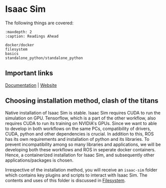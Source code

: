 # Isaac Sim

The following things are covered:

```{toctree}
:maxdepth: 2
:caption: Readings Ahead

docker/docker
filesystem
basics
standalone_python/standalone_python

```
## Important links

[Documentation](https://docs.isaacsim.omniverse.nvidia.com/4.5.0/index.html) | [Website](https://developer.nvidia.com/isaac/sim)

## Choosing installation method, clash of the titans
Native installation of Isaac Sim is stable. Isaac Sim requires CUDA to run the simulation on GPU. Tensorflow, which is a part of the other workflow, also requires CUDA to run its training on NVIDIA's GPUs. Since we want to able to develop in both workflows on the same PCs, compatibility of drivers, CUDA, python and other dependencies is crucial. In addition to this, ROS has its own requirements and installation of python and its libraries. To prevent incompatibility among so many libraries and applications, we will be developing both these workflows and ROS in seperate docker containers. Hence, a containerized installation for Isaac Sim, and subsequently other applications/packages is chosen.

Irrespective of the installation method, you will receive an `isaac-sim` folder which contains key plugins and scripts to interact with Isaac Sim. The contents and uses of this folder is discussed in [Filesystem](./filesystem.md).

